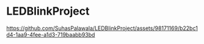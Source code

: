 # LEDBlinkProject

https://github.com/SuhasPalawala/LEDBlinkProject/assets/98171169/b22bc1d4-1aa9-4fee-a1d3-719baabb93bd
